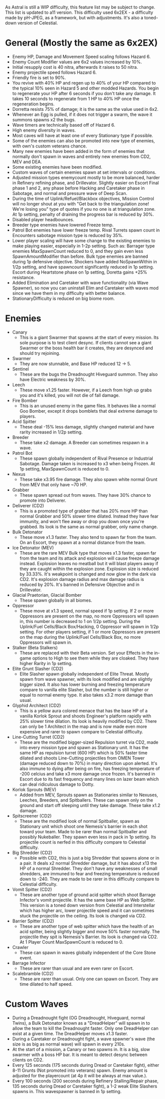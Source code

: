 As Astral is still a WIP difficulty, this feature list may be subject to change. This list is updated to a11 version.
This difficulty used 6x2EX - a difficulty made by pH-JPEG, as a framework, but with adjustments. It's also a toned-down version of Celestial.

# General (Mostly the same as 6x2EX)
- Enemy HP, Damage and Movement Speed scaling follows Hazard 6.
- Enemy Count Modifier values are 6x2 values increased by 10%.
- Initial resupply cost is 40 nitra, afterwards it raises to 50 nitra.
- Enemy projectile speed follows Hazard 6.
- Friendly fire is set to 90%.
- You revive with 40% HP and regen up to 40% of your HP compared to the typical 10% seen in Hazard 5 and other modded Hazards. You begin to regenerate your HP after 6 seconds if you don't take any damage. It takes 10 seconds to regenerate from 1 HP to 40% HP once the regeneration begins.
- Dorretta resists 75% of damage; it is the same as the value used in 6x2.
- Whenever an Egg is pulled, if it does not trigger a swarm, the wave it summons spawns x2 the bugs.
- Wave timers are technically based off of Hazard 6.
- High enemy diversity in waves.
- Most caves will have at least one of every Stationary type if possible.
- Some of the enemies can also be promoted into new type of enemies, with own's custom veterans chance.
- Many new enemies have been added in the form of enemies that normally don't spawn in waves and entirely new enemies from CD2, MEV and DEA.
- Some existing enemies have been modified.
- Custom waves of certain enemies spawn at set intervals or conditions.
- Adjusted mission types enemycount mostly to be more balanced, harder in Refinery refining phase, and Drillevator. Slightly easier on Escort Final phase 1 and 2, any phase before Hacking and Caretaker phase in Sabotage, and normal and pressure wave of Deep Scan.
- During the time of Uplink/Refuel/Blackbox objectives, Mission Control will no longer shout at you with "Get back to the triangulation zone! We're losing you" type of quotes if you no one is at triangulation zone. At 1p setting, penalty of draining the progress bar is reduced by 30%.
- Disabled player headbounces.
- Breeder type enemies have lowered Freeze temp.
- Patrol Bot enemies have lower freeze temp. Rival Turrets spawn count in Encounters sabotage mission type is reduced by 35%.
- Lower player scaling will have some change to the existing enemies to make playing easier, especially in 1-2p setting. Such as: Barrager type enemies MaxSpawnCount reduced to 0, and they gain even less SpawnAmountModifier than before. Bulk type enemies are banned during 1p defensive objective. Shockers have added NoSpawnWithin in 1/2p setting, and have spawncount significantly reduced in 1p setting. Escort during Heartstone phase on 1p setting, Doretta gains +25% resistance.
- Added Elimination and Caretaker with wave functionality (via Wave Spawner), so now you can uninstall Elim and Caretaker with waves mod since we have them in my difficulty with better balance. 
- StationaryDifficulty is reduced on big biome room.
 
# Enemies
- Canary
  - This is a giant Swarmer that spawns at the start of every mission. Its sole purpose is to test client desync. If clients cannot see a giant Swarmer or the boss health bar it creates, they are desynced and should try rejoining.
- Swarmer
  - They are now stunnable, and Base HP reduced 12 -> 5.
- Sentinel
  - These are the bugs the Dreadnought Hiveguard summon. They also have Electric weakness by 30%.
- Leech
  - These move x1.25 faster. However, if a Leech from high up grabs you and it's killed, you will not die of fall damage.
- Fire Bomber
  - This is an unused enemy in the game files. It behaves like a normal Goo Bomber, except it drops bomblets that deal extreme damage to players.
- Acid Spitter
  - These deal -15% less damage, slightly changed material and have rarity increased in 1/2p setting.
- Breeder
  - These take x2 damage. A Breeder can sometimes respawn in a wave.
- Patrol Bot
  - These spawn globally independent of Rival Presence or Industrial Sabotage. Damage taken is increased to x3 when being Frozen. At 1p setting, MaxSpawnCount is reduced to 0.
- Nexus
  - These take x3.95 fire damage. They also spawn white normal Grunt from MEV that only have ~70 HP.
- Grabber
  - These spawn spread out from waves. They have 30% chance to promote into Deliverer.
- Deliverer (CD2)
  - This is a promoted type of grabber that has 20% more HP than normal Grabber and 50% slower time dilated. Instead they have fear immunity, and won't flee away or drop you down once you're grabbed. Its look is the same as normal grabber, only name change.
- Bulk Detonator
  - These move x1.3 faster. They also tend to spawn far from the team. On an Escort, they spawn at a normal distance from the team.
- Ice Detonator (MEV)
  - These are the rare MEV Bulk type that moves x1.3 faster, spawn far from the team and its attack and explosion will cause freeze damage instead. Explosion leaves no meatball but it will blast players away if they are caught within the explosion zone. Explosion size is reduced by 33.33%. It's weakpoint is changed and now glow in the dark via CD2.
  It's explosion damage radius and max damage radius is reduced by 20%. It's banned in Defensive Objective and in Drillevator. 
- Glacial Praetorian, Glacial Bomber
  - These spawn globally in all biomes.
- Oppressor
  - These move at x1.3 speed, normal speed if 1p setting. If 2 or more Oppressors are present on the map, no more Oppressors will spawn in, this number is decreased to 1 on 1/2p setting. During the Uplink/Fuel Cells/Black Box/Hacking, 0 Oppressor will spawn in 1/2p setting. For other players setting, if 1 or more Oppressors are present on the map during the Uplink/Fuel Cells/Black Box, no more Oppressors will spawn in.
- Stalker (Beta Stalkers)
  - These are replaced with their Beta version. Set your Effects in the in-game options to High to see them while they are cloaked. They have higher Rarity in 1p setting.
- Elite Grunt Slasher (CD2)
  - Elite Slasher spawn globally independent of Elite Threat. Mostly spawn from wave spawner, with its look modified and are slightly bigger sized. It also has lower burning and freezing temperature compare to vanilla elite Slasher, but the number is still higher or equal to normal enemy type. It also takes x3.2 more damage than usual.
- Glyphid Architect (CD2)
  - This is a yellow aura colored menace that has the base HP of a vanilla Korlok Sprout and shoots Engineer's platform rapidly with 25% slower time dilation. Its look is heavily modified by CD2. There can only be 1 Architect in the map and is now made even more expensive and rarer to spawn compare to Celestial difficulty.
- Line-Cutting Turret (CD2)
  - These are the modified bigger-sized Repulsion turret via CD2, made into every mission type and spawn as Stationary unit. It has the same HP as repulsion turret (600 HP) which is 50% faster time dilated and shoots Line-Cutting projectiles from OMEN Tower (damage reduced down to 70%) in many direction upon alerted. It's also immune to dying after being on fire, has freezing temperature of -200 celcius and take x3 more damage once frozen. It's banned in Escort due to its fast frequency and many lines on lazer beam which can deal ridiculous damage to Dotty.
- Korlok Sprouts (MEV)
  - Added from MEV, Sprouts spawn as Stationaries similar to Nexuses, Leeches, Breeders, and Spitballers. These can spawn only on the ground and start off sleeping until they take damage. These take x1.2 damage.
- Spitscreener (CD2)
  - These are the modified look of normal Spitballer, spawn as Stationary unit which shoot one Nemesis's barrier in each shot toward your team. Made to be rarer than normal Spitballer and possibly Nukeballer. They spawn even less in pack in 1p setting. Its projectile count is nerfed in this difficulty compare to Celestial difficulty.
- Big Shredder (CD2)
  - Possible with CD2, this is just a big Shredder that spawns alone or in a pair. It deals x2 normal Shredder damage, but it has about x13 the HP of a normal Shredder. They don't have any weaknesses of small shredders, are immuned to fear and freezing temperature is reduced down to -240. They are made to be rarer in this difficulty compare to Celestial difficulty.
- Vomit Spitter (CD2)
  - These are another type of ground acid spitter which shoot Barrage Infector's vomit projectile. It has the same base HP as Web Spitter. This version is a toned down version from Celestial and Interstellar which has higher arc, lower projectile speed and it can sometimes stuck the projectile on the ceiling. Its look is changed via CD2. 
- Barrier Spitter (CD2)
  - These are another type of web spitter which have the health of an acid spitter, being slightly bigger and move 50% faster normally. The projectile they spit is Nemesis's Barrier. Its look is changed via CD2. At 1 Player Count MaxSpawnCount is reduced to 0.
- Crawler
  - These can spawn in waves globally independent of the Core Stone event.
- Barrage Infector
  - These are rarer than usual and are even rarer on Escort.
- Scalebramble (CD2)
  - These are rarer than usual. Only one can spawn on Escort. They are time dilated to half speed.
 

# Custom Waves
- During a Dreadnought fight (OG Dreadnought, Hiveguard, normal Twins), a Bulk Detonator known as a "DreadHelper" will spawn in to allow the team to kill the Dreadnought faster. Only one DreadHelper can exist at a given time. The DreadHelper moves x1.3 faster.
- During a Caretaker or Dreadnought fight, a wave spawner's wave (the size is as big as normal wave) will spawn in every 210s.
- At the start of a mission, a Canary or two spawns in. It is a big, slow swarmer with a boss HP bar. It is meant to detect desync between clients on CD2.
- Every 125 seconds (175 seconds during Dread or Caretaker fight), either 8-11 Grunts (Not promoted into veterans) spawn. Enemy amount is adjusted for the playercount (at 4p it will be always at max value.).
- Every 100 seconds (200 seconds during Refinery Stalling/Repair phase, 135 seconds during Dread or Caretaker fight), a 1-2 weak Elite Slashers spawns in. This wavespawner is banned in 1p setting.
